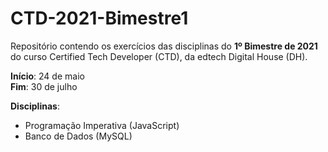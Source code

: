 # CTD-2021-Bimestre1

Repositório contendo os exercícios das disciplinas do **1º Bimestre de 2021** do curso Certified Tech Developer (CTD), da edtech Digital House (DH). 

**Início**: 24 de maio<br>
**Fim**: 30 de julho

**Disciplinas**:

- Programação Imperativa (JavaScript)
- Banco de Dados (MySQL)

